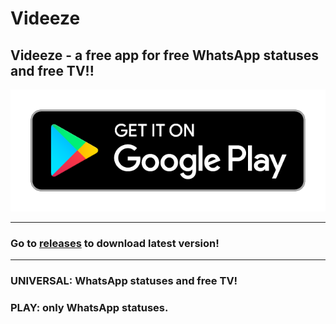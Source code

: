 # Videeze
## Videeze - a free app for free WhatsApp statuses and free TV!!
[![Get Videeze on Google Play Store](https://github.com/AwaisKing/Videeze/raw/master/play_badge.png)][2]

----

### Go to [releases][1] to download latest version!

----

### UNIVERSAL: WhatsApp statuses and free TV!

### PLAY: only WhatsApp statuses.

[1]: https://github.com/AwaisKing/Videeze/releases/latest
[2]: https://play.google.com/store/apps/details?id=awais.videobar.play
